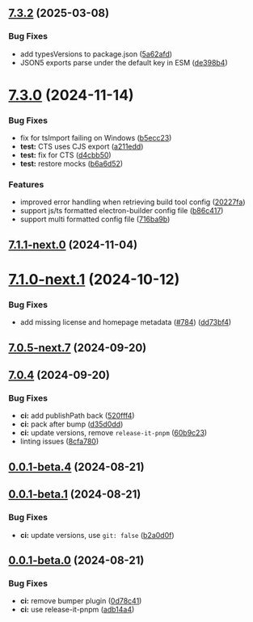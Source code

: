 ## [7.3.2](https://github.com/webdriverio-community/wdio-electron-service/compare/v7.3.1...v7.3.2) (2025-03-08)

### Bug Fixes

- add typesVersions to package.json ([5a62afd](https://github.com/webdriverio-community/wdio-electron-service/commit/5a62afd640a77c50eb0c4a6c2a52c13ad24a6625))
- JSON5 exports parse under the default key in ESM ([de398b4](https://github.com/webdriverio-community/wdio-electron-service/commit/de398b44cc2f7e417e2c7f1f403b796a8d5db748))

# [7.3.0](https://github.com/webdriverio-community/wdio-electron-service/compare/v7.1.1...v7.3.0) (2024-11-14)

### Bug Fixes

- fix for tsImport failing on Windows ([b5ecc23](https://github.com/webdriverio-community/wdio-electron-service/commit/b5ecc23235ad3b97bab5183db397d4af2134ca8c))
- **test:** CTS uses CJS export ([a211edd](https://github.com/webdriverio-community/wdio-electron-service/commit/a211edd91aa73c149b781008bb2f3b69949e415f))
- **test:** fix for CTS ([d4cbb50](https://github.com/webdriverio-community/wdio-electron-service/commit/d4cbb50f1318e403136f92c8d8f74576c11d71d5))
- **test:** restore mocks ([b6a6d52](https://github.com/webdriverio-community/wdio-electron-service/commit/b6a6d52dcf3affe6c5f1289f521d35cca4f39941))

### Features

- improved error handling when retrieving build tool config ([20227fa](https://github.com/webdriverio-community/wdio-electron-service/commit/20227fa0a364a116daae049b22af073cf46a7908))
- support js/ts formatted electron-builder config file ([b86c417](https://github.com/webdriverio-community/wdio-electron-service/commit/b86c4177e3b69595f82de8c48dab93bc5b665993))
- support multi formatted config file ([716ba9b](https://github.com/webdriverio-community/wdio-electron-service/commit/716ba9b31952beb83fd3ed75a1ce80b2fa159270))

## [7.1.1-next.0](https://github.com/webdriverio-community/wdio-electron-service/compare/v7.1.0...v7.1.1-next.0) (2024-11-04)

# [7.1.0-next.1](https://github.com/webdriverio-community/wdio-electron-service/compare/v7.0.5...v7.1.0-next.1) (2024-10-12)

### Bug Fixes

- add missing license and homepage metadata ([#784](https://github.com/webdriverio-community/wdio-electron-service/issues/784)) ([dd73bf4](https://github.com/webdriverio-community/wdio-electron-service/commit/dd73bf4eb9f739334dbefab96b984e4ab16971ef))

## [7.0.5-next.7](https://github.com/webdriverio-community/wdio-electron-service/compare/v7.0.5-next.6...v7.0.5-next.7) (2024-09-20)

## [7.0.4](https://github.com/webdriverio-community/wdio-electron-service/compare/v7.0.4-next.1...v7.0.4) (2024-09-20)

### Bug Fixes

- **ci:** add publishPath back ([520fff4](https://github.com/webdriverio-community/wdio-electron-service/commit/520fff40a36929686569801be30fff963b5b23db))
- **ci:** pack after bump ([d35d0dd](https://github.com/webdriverio-community/wdio-electron-service/commit/d35d0dda66f55fc261bd6f50120ab68dc3d800b3))
- **ci:** update versions, remove `release-it-pnpm` ([60b9c23](https://github.com/webdriverio-community/wdio-electron-service/commit/60b9c2360a0d929d263a6ebf547346bc574fe650))
- linting issues ([8cfa780](https://github.com/webdriverio-community/wdio-electron-service/commit/8cfa78016f2507a92f6c4cef6f853024bde62752))

## [0.0.1-beta.4](https://github.com/webdriverio-community/wdio-electron-service/compare/v0.0.1-beta.3...v0.0.1-beta.4) (2024-08-21)

## [0.0.1-beta.1](https://github.com/webdriverio-community/wdio-electron-service/compare/v0.0.1-beta.0...v0.0.1-beta.1) (2024-08-21)

### Bug Fixes

- **ci:** update versions, use `git: false` ([b2a0d0f](https://github.com/webdriverio-community/wdio-electron-service/commit/b2a0d0f949833328853043040d7ff13539573e0e))

## [0.0.1-beta.0](https://github.com/webdriverio-community/wdio-electron-service/compare/0d78c4161fa6c27d6e16dc5c1c81619f79711fb7...v0.0.1-beta.0) (2024-08-21)

### Bug Fixes

- **ci:** remove bumper plugin ([0d78c41](https://github.com/webdriverio-community/wdio-electron-service/commit/0d78c4161fa6c27d6e16dc5c1c81619f79711fb7))
- **ci:** use release-it-pnpm ([adb14a4](https://github.com/webdriverio-community/wdio-electron-service/commit/adb14a4615da352a58247ad6a8105c8218512267))
